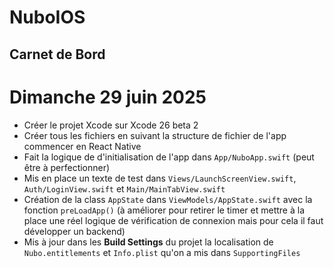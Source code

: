 # NuboIOS
## Carnet de Bord
# Dimanche 29 juin 2025
- Créer le projet Xcode sur Xcode 26 beta 2
- Créer tous les fichiers en suivant la structure de fichier de l'app commencer en React Native
- Fait la logique de d'initialisation de l'app dans `App/NuboApp.swift` (peut être à perfectionner)
- Mis en place un texte de test dans `Views/LaunchScreenView.swift`, `Auth/LoginView.swift` et `Main/MainTabView.swift`
- Création de la class `AppState` dans `ViewModels/AppState.swift` avec la fonction `preLoadApp()` (à améliorer pour retirer le timer et mettre à la place une réel logique de vérification de connexion mais pour cela il faut développer un backend)
- Mis à jour dans les **Build Settings** du projet la localisation de `Nubo.entitlements` et `Info.plist` qu'on a mis dans `SupportingFiles`

